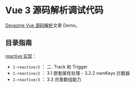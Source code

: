 # Vue 3 源码解析调试代码

[Devazine Vue 源码解析](https://devazine.github.io/#/source-analysis/vue/)文章 Demo。

## 目录指南

[reactive 实现](http://localhost:3000/#/source-analysis/vue/3/)：
- `1-reactive/1` ： 二. Track 和 Trigger
- `1-reactive/2` ： 3.1 嵌套属性处理 - 3.2.2 ownKeys 拦截器
- `1-reactive/3` ： 3.3 完善数组能力